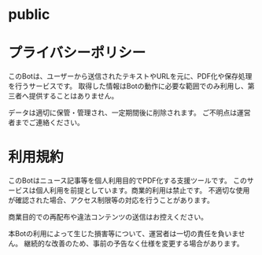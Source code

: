 # public

# プライバシーポリシー

このBotは、ユーザーから送信されたテキストやURLを元に、PDF化や保存処理を行うサービスです。
取得した情報はBotの動作に必要な範囲でのみ利用し、第三者へ提供することはありません。

データは適切に保管・管理され、一定期間後に削除されます。
ご不明点は運営者までご連絡ください。


# 利用規約

このBotはニュース記事等を個人利用目的でPDF化する支援ツールです。
このサービスは個人利用を前提としています。商業的利用は禁止です。
不適切な使用が確認された場合、アクセス制限等の対応を行うことがあります。

商業目的での再配布や違法コンテンツの送信はお控えください。

本Botの利用によって生じた損害等について、運営者は一切の責任を負いません。
継続的な改善のため、事前の予告なく仕様を変更する場合があります。

